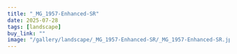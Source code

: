 ```yaml
---
title: "_MG_1957-Enhanced-SR"
date: 2025-07-28
tags: [landscape]
buy_link: ""
image: "/gallery/landscape/_MG_1957-Enhanced-SR/_MG_1957-Enhanced-SR.jpg"
---
```

